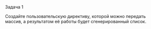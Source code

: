 Задача 1

Создайте пользовательскую директиву, которой можно передать массив, а результатом её работы будет сгенерированный список.